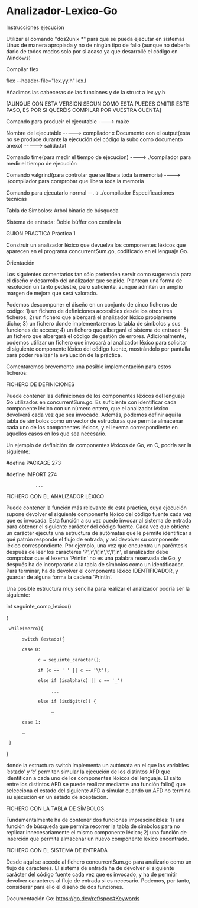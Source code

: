 # Analizador-Lexico-Go
Instrucciones ejecucion

Utilizar el comando "dos2unix *" para que se pueda ejecutar en sistemas Linux de manera apropiada y no de ningún tipo de fallo (aunque no debería darlo de todos modos solo por si acaso ya que desarrollé el código en Windows)

Compilar flex

flex --header-file="lex.yy.h" lex.l

Añadimos las cabeceras de las funciones y de la struct a lex.yy.h

[AUNQUE CON ESTA VERSION SEGUN COMO ESTA PUEDES OMITIR ESTE PASO, ES POR SI QUERÉIS COMPILAR POR VUESTRA CUENTA]

Comando para producir el ejecutable ----> make

Nombre del ejecutable -----> compilador
x
Documento con el output(esta no se produce durante la ejecución del código la subo como documento anexo) -----> salida.txt

Comando time(para medir el tiempo de ejecucion) ----> ./compilador <archivo> para medir el tiempo de ejecución

Comando valgrind(para controlar que se libera toda la memoria) ----> ./compilador <archivo> para comprobar que libera toda la memoria

Comando para ejecutarlo normal --.-> ./compilador <archivo>
Especificaciones tecnicas

Tabla de Simbolos: Arbol binario de búsqueda

Sistema de entrada: Doble búffer con centinela


GUION PRACTICA
Práctica 1

Construir un analizador léxico que devuelva los componentes léxicos que aparecen en el programa concurrentSum.go, codificado en el lenguaje Go.

Orientación

Los siguientes comentarios tan sólo pretenden servir como sugerencia para el diseño y desarrollo del analizador que se pide. Plantean una forma de resolución un tanto pedestre, pero suficiente, aunque admiten un amplio margen de mejora que será valorado.

Podemos descomponer el diseño en un conjunto de cinco ficheros de código: 1) un fichero de definiciones accesibles desde los otros tres ficheros; 2) un fichero que albergará el analizador léxico propiamente dicho; 3) un fichero donde implementaremos la tabla de símbolos y sus funciones de acceso; 4) un fichero que albergará el sistema de entrada; 5) un fichero que albergará el código de gestión de errores. Adicionalmente, podemos utilizar un fichero que invocará al analizador léxico para solicitar el siguiente componente léxico del código fuente, mostrándolo por pantalla para poder realizar la evaluación de la práctica.

Comentaremos brevemente una posible implementación para estos ficheros:

FICHERO DE DEFINICIONES

Puede contener las definiciones de los componentes léxicos del lenguaje Go utilizados en concurrentSum.go. Es suficiente con identificar cada componente léxico con un número entero, que el analizador léxico devolverá cada vez que sea invocado. Además, podemos definir aquí la tabla de símbolos como un vector de estructuras que permite almacenar cada uno de los componentes léxicos, y el lexema correspondiente en aquellos casos en los que sea necesario.

Un ejemplo de definición de componentes léxicos de Go, en C, podría ser la siguiente:

#define PACKAGE 273

#define IMPORT 274

               ...    

FICHERO CON EL ANALIZADOR LÉXICO

Puede contener la función más relevante de esta práctica, cuya ejecución supone devolver el siguiente componente léxico del código fuente cada vez que es invocada. Esta función a su vez puede invocar al sistema de entrada para obtener el siguiente carácter del código fuente. Cada vez que obtiene un carácter ejecuta una estructura de autómatas que le permite identificar a qué patrón responde el flujo de entrada, y así devolver su componente léxico correspondiente. Por ejemplo, una vez que encuentra un paréntesis después de leer los caracteres ‘P’,’r’,’i’,’n’,’t’,’l’,’n’, el analizador debe comprobar que el lexema ‘Println' no es una palabra reservada de Go, y después ha de incorporarlo a la tabla de símbolos como un identificador. Para terminar, ha de devolver el componente léxico IDENTIFICADOR, y guardar de alguna forma la cadena ‘Println'.

Una posible estructura muy sencilla para realizar el analizador podría ser la siguiente:

int seguinte_comp_lexico()

{

     while(!erro){

          switch (estado){

          case 0:

                c = seguinte_caracter();

                if (c == ' ' || c == '\t');         

                else if (isalpha(c) || c == '_')

                     ...    

                else if (isdigit(c)) {        

                     …

          case 1:

          …

     }

}



donde la estructura switch implementa un autómata en el que las variables ‘estado’ y ‘c’ permiten simular la ejecución de los distintos AFD que identifican a cada uno de los componentes léxicos del lenguaje. El salto entre los distintos AFD se puede realizar mediante una función fallo() que selecciona el estado del siguiente AFD a simular cuando un AFD no termina su ejecución en un estado de aceptación.

FICHERO CON LA TABLA DE SÍMBOLOS

Fundamentalmente ha de contener dos funciones imprescindibles: 1) una función de búsqueda que permita recorrer la tabla de símbolos para no replicar innecesariamente el mismo componente léxico; 2) una función de inserción que permita almacenar un nuevo componente léxico encontrado.

FICHERO CON EL SISTEMA DE ENTRADA

Desde aquí se accede al fichero concurrentSum.go para analizarlo como un flujo de caracteres. El sistema de entrada ha de devolver el siguiente carácter del código fuente cada vez que es invocado, y ha de permitir devolver caracteres al flujo de entrada si es necesario. Podemos, por tanto, considerar para ello el diseño de dos funciones.


Documentación Go:
https://go.dev/ref/spec#Keywords
